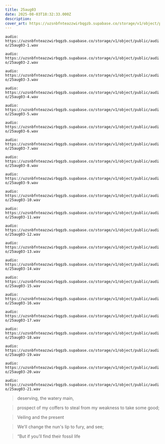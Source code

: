 ```yaml
---
title: 25aug03
date: 2025-08-03T18:32:33.000Z
description: 
cover_art: https://uzsnbfnteazzwirbqgzb.supabase.co/storage/v1/object/public/cover-art/25aug03.png?v=1754275522014
---
```


`audio: https://uzsnbfnteazzwirbqgzb.supabase.co/storage/v1/object/public/audio/25aug03-1.wav`

`audio: https://uzsnbfnteazzwirbqgzb.supabase.co/storage/v1/object/public/audio/25aug03-2.wav`

`audio: https://uzsnbfnteazzwirbqgzb.supabase.co/storage/v1/object/public/audio/25aug03-3.wav`

`audio: https://uzsnbfnteazzwirbqgzb.supabase.co/storage/v1/object/public/audio/25aug03-4.wav`

`audio: https://uzsnbfnteazzwirbqgzb.supabase.co/storage/v1/object/public/audio/25aug03-5.wav`

`audio: https://uzsnbfnteazzwirbqgzb.supabase.co/storage/v1/object/public/audio/25aug03-6.wav`

`audio: https://uzsnbfnteazzwirbqgzb.supabase.co/storage/v1/object/public/audio/25aug03-7.wav`

`audio: https://uzsnbfnteazzwirbqgzb.supabase.co/storage/v1/object/public/audio/25aug03-8.wav`

`audio: https://uzsnbfnteazzwirbqgzb.supabase.co/storage/v1/object/public/audio/25aug03-9.wav`

`audio: https://uzsnbfnteazzwirbqgzb.supabase.co/storage/v1/object/public/audio/25aug03-10.wav`

`audio: https://uzsnbfnteazzwirbqgzb.supabase.co/storage/v1/object/public/audio/25aug03-11.wav`

`audio: https://uzsnbfnteazzwirbqgzb.supabase.co/storage/v1/object/public/audio/25aug03-12.wav`

`audio: https://uzsnbfnteazzwirbqgzb.supabase.co/storage/v1/object/public/audio/25aug03-13.wav`

`audio: https://uzsnbfnteazzwirbqgzb.supabase.co/storage/v1/object/public/audio/25aug03-14.wav`

`audio: https://uzsnbfnteazzwirbqgzb.supabase.co/storage/v1/object/public/audio/25aug03-15.wav`

`audio: https://uzsnbfnteazzwirbqgzb.supabase.co/storage/v1/object/public/audio/25aug03-16.wav`

`audio: https://uzsnbfnteazzwirbqgzb.supabase.co/storage/v1/object/public/audio/25aug03-17.wav`

`audio: https://uzsnbfnteazzwirbqgzb.supabase.co/storage/v1/object/public/audio/25aug03-18.wav`

`audio: https://uzsnbfnteazzwirbqgzb.supabase.co/storage/v1/object/public/audio/25aug03-19.wav`

`audio: https://uzsnbfnteazzwirbqgzb.supabase.co/storage/v1/object/public/audio/25aug03-20.wav`

`audio: https://uzsnbfnteazzwirbqgzb.supabase.co/storage/v1/object/public/audio/25aug03-21.wav`

> deserving, the watery main,

> prospect of my coffers to steal from my weakness to take some good;

> Veiling and the present

> We'll change the nun's lip to fury, and see;

> “But if you’ll find their fossil life